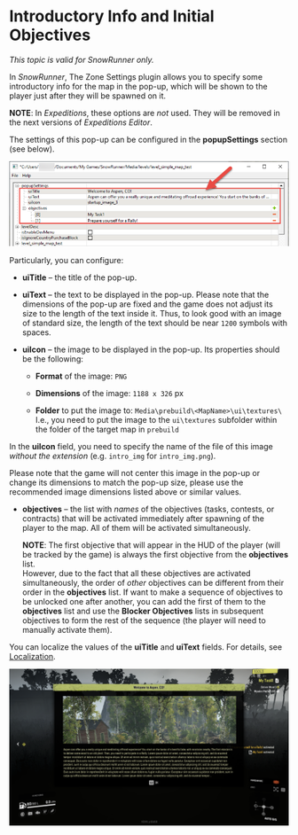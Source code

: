# Introductory Info and Initial Objectives

*This topic is valid for SnowRunner only.*

In *SnowRunner*, The Zone Settings plugin allows you to specify some introductory info for the map in the pop-up, which will be shown to the player just after they will be spawned on it.

**NOTE**: In *Expeditions*, these options are *not* used. They will be removed in the next versions of *Expeditions Editor*.

The settings of this pop-up can be configured in the **popupSettings** section (see below).

![](./media/image293.png)

Particularly, you can configure:

-   **uiTitle** – the title of the pop-up.

-   **uiText** – the text to be displayed in the pop-up. Please note that the dimensions of the pop-up are fixed and the game does not adjust its size to the length of the text inside it. Thus, to look good with an image of standard size, the length of the text should be near `1200` symbols with spaces.

-   **uiIcon** – the image to be displayed in the pop-up. Its properties should be the following:

    -   **Format** of the image: `PNG`

    -   **Dimensions** of the image: `1188 x 326` px

    -   **Folder** to put the image to: `Media\prebuild\<MapName>\ui\textures\`  
        I.e., you need to put the image to the `ui\textures` subfolder within the folder of the target map in `prebuild`

In the **uiIcon** field, you need to specify the name of the file of this image *without the extension* (e.g. `intro_img` for `intro_img.png`).

Please note that the game will not center this image in the pop-up or change its dimensions to match the pop-up size, please use the recommended image dimensions listed above or similar values.

-   **objectives** – the list with *names* of the objectives (tasks, contests, or contracts) that will be activated immediately after spawning of the player to the map. All of them will be activated simultaneously.
    
    **NOTE**: The first objective that will appear in the HUD of the player (will be tracked by the game) is always the first objective from the **objectives** list.  
    However, due to the fact that all these objectives are activated simultaneously, the order of *other* objectives can be different from their order in the **objectives** list. If want to make a sequence of objectives to be unlocked one after another, you can add the first of them to the **objectives** list and use the **Blocker Objectives** lists in subsequent objectives to form the rest of the sequence (the player will need to manually activate them).

You can localize the values of the **uiTitle** and **uiText** fields. For details, see [Localization][localization].

![](./media/image294.png)


[localization]: ./../../additional_info_on_maps/localization/localization.md
